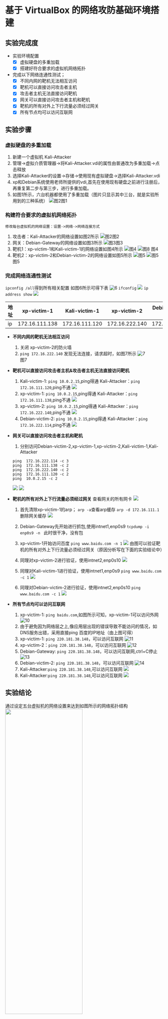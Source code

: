 # 基于 VirtualBox 的网络攻防基础环境搭建
## 实验完成度
* 实验环境配置
  * [x] 虚拟硬盘的多重加载
  * [x] 搭建好符合要求的虚拟机网络拓扑
* 完成以下网络连通性测试；
  * [x] 不同内网的靶机无法相互访问
  * [x] 靶机可以直接访问攻击者主机
  * [x] 攻击者主机无法直接访问靶机
  * [x] 网关可以直接访问攻击者主机和靶机
  * [x] 靶机的所有对外上下行流量必须经过网关
  * [x] 所有节点均可以访问互联网

## 实验步骤
### **虚拟硬盘的多重加载**
   1. 新建一个虚拟机 Kali-Attacker
   2. 管理->虚拟介质管理器->将Kali-Attacker.vdi的属性由普通改为多重加载->点击释放
   3. 选择Kali-Attacker的设置->存储->使用现有虚拟硬盘->选择Kali-Attacker.vdi
   4. xp和Debian系统使用老师所提供的vdi,首先在使用现有硬盘之前进行注册后，再重复第二步与第三步，进行多重加载。
   5. 如图1所示，六台机器都使用了多重加载（图片只显示其中三台，就是实验所用到的三种系统）
   ![图2](./img/1.png)图1
### **构建符合要求的虚拟机网络拓扑**    
    修改每台虚拟机的网络设置：设置->网络->网络连接方式
   1. 攻击者：Kali-Attacker的网络设置如图2所示
   ![图2](./img/2.png)图2
   2. 网关：Debian-Gateway的网络设置如图3所示
   ![图3](./img/3.png)图3
   3. 靶机1：xp-victim-1和Kali-victim-1的网络设置如图4所示
   ![图4](./img/4.png)
   ![图8](./img/8.png)
   图4
   4. 靶机2：xp-victim-2和Debian-victim-2的网络设置如图5所示
   ![图5](./img/5.png)
   ![图5](./img/9.png)
   图5
### **完成网络连通性测试**

  ```ipconfig /all```得到所有相关配置
  如图6所示可得下表
  ![6](./img/6.png)
  ```ifconfig```
  ![](./img/21.png)
  ```ip address show```
  ![](./img/25.png)  

  | 地址 | xp-victim-1 | Kali-victim-1|xp-victim-2 | Debian-victim-2|Kali-Attacker|Debian-Gateway|
  |:-----|----|----|----|----|----|----|
  | ip | 172.16.111.138 | 172.16.111.120|172.16.222.140 | 172.16.222.114| 10.0.2.15/192.168.56.103|10.0.2.15/192.168.56.113/172.16.111.1/172.16.222.1| 
  
* **不同内网的靶机无法相互访问**
    1. 关闭 xp-victim-2的防火墙
    2. ```ping 172.16.222.140``` 发现无法连接，请求超时，如图7所示
    ![7](./img/7.png)  
    图7

*  **靶机可以直接访问攻击者主机&攻击者主机无法直接访问靶机**
    1. Kali-victim-1: ```ping 10.0.2.15```,ping得通
      Kali-Attacker：```ping 172.16.111.120```,ping不通
       ![](./img/22.png)
    2. xp-victim-1: ```ping 10.0.2.15```,ping得通
      Kali-Attacker：```ping 172.16.111.138```,ping不通
       ![](./img/23.png)
    3. xp-victim-2: ```ping 10.0.2.15```,ping得通
      Kali-Attacker：```ping 172.16.222.140```,ping不通
       ![](./img/24.png)
    4. Debian-victim-2: ```ping 10.0.2.15```,ping得通
      Kali-Attacker：```ping 172.16.222.114```,ping不通
       ![](./img/26.png)

* **网关可以直接访问攻击者主机和靶机**
    1. 分别访问Debian-victim-2,xp-victim-1,xp-victim-2,Kali-victim-1,Kali-Attacker
    ``` 
    ping  172.16.222.114 -c 3
    ping  172.16.111.138 -c 2
    ping  172.16.222.140 -c 2
    ping  172.16.111.120 -c 2
    ping  10.0.2.15 -c 2
    ```
    ![](./img/27.png)
    ![](./img/28.png)

* **靶机的所有对外上下行流量必须经过网关**
    查看网关的所有网卡
    ![](./img/29.png)
    1. 首先清除xp-victim-1的arp；
    ```arp -a```查看arp缓存
    ```arp -d 172.16.111.1```删除网关缓存
    ![](./img/31.png)
    2. Debian-Gateway先开始进行抓包,使用intnet1,enp0s9
    ```tcpdump -i enp0s9 -n ```
    此时很干净，没有包
    3. xp-victim-1开始访问百度
    ```ping www.baidu.com -n 1```
    ![](./img/32.png)
    由图可以验证靶机的所有对外上下行流量必须经过网关（原因分析写在下面的实验结论中）

    4. 同理对xp-victim-2进行验证，使用intnet2,enp0s10
    ![](./img/30.png)
    5. 同理对Kali-victim-1进行验证，使用intnet1,enp0s9
    ```ping www.baidu.com -c 1```
    ![](./img/33.png)
    6. 同理对Debian-victim-2进行验证，使用intnet2,enp0s10
    ```ping www.baidu.com -c 1```
    ![](./img/35.png)

* **所有节点均可以访问互联网**
    1. xp-victim-1: ```ping baidu.com```,如图所示可知，xp-victim-1可以访问外网
    ![10](./img/10.png)
    2. 由于避免因为网络层之上,像应用层出现的错误导致不能访问的情况，如DNS服务出错，采用直接ping 百度的IP地址（由上图可得）
    3. xp-victim-1: ```ping 220.181.38.148```，可以访问互联网
    ![11](./img/11.png)
    4. xp-victim-2：```ping 220.181.38.148```，可以访问互联网
    ![12](./img/12.png)
    5. Debian-Gateway: ```ping 220.181.38.148```，可以访问互联网,ctrl+C停止
    ![13](./img/13.png)
    6. Debian-victim-2: ```ping 220.181.38.148```，可以访问互联网
    ![14](./img/15.png)
    7. Kali-Attacker:```ping 220.181.38.148```,可以访问互联网
    ![](./img/18.png)
    8. Kali-Attacker:```ping 220.181.38.148```,可以访问互联网
    ![](./img/20.png)


## 实验结论
  通过设定五台虚拟机的网络设置来达到如图所示的网络拓扑结构
  <img src="./img/36.png" width="70%" height="50%">

  | 地址 | xp-victim-1 | Kali-victim-1|xp-victim-2 | Debian-victim-2|Kali-Attacker|Debian-Gateway|
  |:-----|----|----|----|----|----|----|
  | ip | 172.16.111.138 | 172.16.111.120|172.16.222.140 | 172.16.222.114| 10.0.2.15/192.168.56.103|10.0.2.15/192.168.56.113/172.16.111.1/172.16.222.1|  

  表1
  * **靶机可以直接访问攻击者主机&攻击者主机无法直接访问靶机**  
  
    通过表一可知所有的五台机器的IP地址所显示其实都是内网的IP地址，是上不了网的。  
    >局域网可以使用的网段:  
    >10.0.0.0-10.255.255.255（A类)  
    >172.16.0.0-172.31.255.255（B类）  
    >192.168.0.0-192.168.255.255（C类）  

    靶机之所以可以直接访问攻击者主机是因为攻击者的网络设置是NAT，它可以将自己的内网的IP地址转化成公网的IP地址即一个实际存在的IP地址，所以靶机可以直接访问到攻击者。同时，攻击者Ping靶机的IP地址是172.16.xx.xx,全球有许多台电脑的IP地址是与靶机的IP地址相同，四台八级都只设置了内网，并没有NAT的设置，所以他们并没有公网的IP地址。

  * **不同内网的靶机无法相互访问**
    主要原因是两种靶机分别连接在网关的两张不同的网卡上形成两个网卡，而同一网卡只能访问同一网段的机器。如表1所示intnet1的机器都是172.16.111.xx,intnet2的机器都是172.16.222.xx，所以不同内网的靶机无法相互访问。

  * **网关可以直接访问攻击者主机和靶机**
    1. 网关与xp-victim-1和Kali-victim-1都处在intnet1的网络中，所以他们可以相互通信;
    2. 网关与xp-victim-2和Debian-victim-2都处在intnet2的网络中，所以他们可以相互通信;
    3. 网关与Kali-Attacker都有NAT的网卡，这就相当于他们可以以主机为桥梁进行通信。

  * **为什么可以证明靶机的所有对外上下行流量必须经过网关**
    ![](./img/32.png)
    一台机器访问外网的几个步骤：
      1. 通过查看自己的相关的IP配置，找到自己的网关IP，通过广播ARP，询问网关的MAC地址
      2. 网关会回应主机一个arp包，中间包括自己的MAC地址
      3. 主机访问DNS本地服务器，提供网址
      4. DNS本地服务器提供对应的IP地址给主机
      5. 主机与百度服务器发送request
      6. 百度服务器发送一个reply
      7. 因为此时的IP包中间所填的目的IP地址是内网IP地址，而且提前清空了所有arp缓存表，所以网关同样需要通过ARP广播来找到主机。
      8. 主机回一个包含自己MAC地址的ARP包

      从上图可以看出，网关所抓取的包含了以上的所有的过程，所以可以证明靶机的所有对外上下行流量必须经过网关
    
## 实验问题
  * 安装的Kali-attacker上不了网
    Kali-Attacker:```ping 220.181.38.148```,ping不通
    ![](./img/16.png)
    1. 按照网站上的代码就可以
    ```
    grep "iface eth1 inet dhcp" /etc/network/interfaces || cat <<      EOF >> /etc/network/interfaces
    auto eth0
    iface eth0 inet dhcp
    auto eth1
    iface eth1 inet dhcp
    EOF
    
    systemctl restart networking

    ip a
    ```
  * 安装的Kali-attacker上不了网
    ![](./img/19.png)
    因为内存不太够，所以把Debian-Gateway关掉了，重启网关后就可以了

  * Debian没有arp,ifconfig等命令
    输入```apt install net-tools```
    ![](./img/34.png)
  

## 参考文献
* [debian 命令找不到](https://blog.csdn.net/sinat_33384251/article/details/93495397)
* [理解虚拟机中的四种网络连接方式](https://www.virtualbox.org/manual/UserManual.html#natforward)
